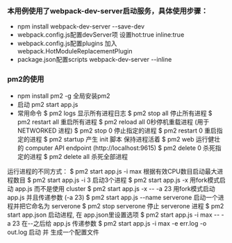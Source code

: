 ### 本用例使用了webpack-dev-server启动服务，具体使用步骤：
- npm install webpack-dev-server --save-dev
- webpack.config.js配置devServer项 设置hot:true inline:true
- webpack.config.js配置plugins 加入webpack.HotModuleReplacementPlugin
- package.json配置scripts webpack-dev-server --inline

### pm2的使用
- npm install pm2 -g 全局安装pm2
- 启动 pm2 start app.js
- 常用命令
$ pm2 logs 显示所有进程日志
$ pm2 stop all 停止所有进程
$ pm2 restart all 重启所有进程
$ pm2 reload all 0秒停机重载进程 (用于 NETWORKED 进程)
$ pm2 stop 0 停止指定的进程
$ pm2 restart 0 重启指定的进程
$ pm2 startup 产生 init 脚本 保持进程活着
$ pm2 web 运行健壮的 computer API endpoint (http://localhost:9615)
$ pm2 delete 0 杀死指定的进程
$ pm2 delete all 杀死全部进程
 

运行进程的不同方式：
$ pm2 start app.js -i max 根据有效CPU数目启动最大进程数目
$ pm2 start app.js -i 3 启动3个进程
$ pm2 start app.js -x 用fork模式启动 app.js 而不是使用 cluster
$ pm2 start app.js -x -- -a 23 用fork模式启动 app.js 并且传递参数 (-a 23)
$ pm2 start app.js --name serverone 启动一个进程并把它命名为 serverone
$ pm2 stop serverone 停止 serverone 进程
$ pm2 start app.json 启动进程, 在 app.json里设置选项
$ pm2 start app.js -i max -- -a 23 在--之后给 app.js 传递参数
$ pm2 start app.js -i max -e err.log -o out.log 启动 并 生成一个配置文件